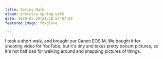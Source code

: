 ```yaml
---
title: Spring Walk
album: photos/a-spring-walk
date: 2020-05-20T21:18:57-07:00
featured_image: foxglove

---
```

I took a short walk, and brought our Canon EOS M. We bought it for shooting video for YouTube, but it's tiny and takes pretty decent pictures, so it's not half bad for walking around and snapping pictures of things.